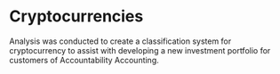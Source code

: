 # Cryptocurrencies
Analysis was conducted to create a classification system for cryptocurrency to assist with developing a new investment portfolio for customers of Accountability Accounting.
